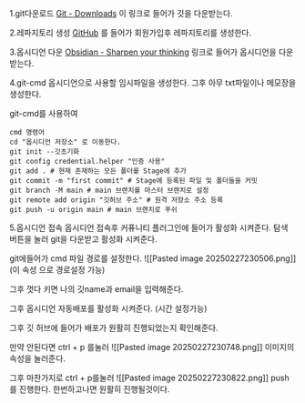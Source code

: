 1.git다운로드
[Git - Downloads](https://git-scm.com/downloads)
이 링크로 들어가 깃을 다운받는다.

2.레파지토리 생성
[GitHub](https://github.com/)
를 들어가 회원가입후 
레파지토리를 생성한다.

3.옵시디언 다운
[Obsidian - Sharpen your thinking](https://obsidian.md/)
링크로 들어가 옵시디언을 다운받는다.

4.git-cmd
옵시디언으로 사용할 임시파일을 생성한다.
그후 아무 txt파일이나 메모장을 생성한다.

git-cmd를 사용하여


```
cmd 명령어
cd "옵시디언 저장소" 로 이동한다.
git init --깃초기화
git config credential.helper "인증 사용"
git add . # 현재 존재하는 모든 폴더를 Stage에 추가
git commit -m "first commit" # Stage에 등록된 파일 및 폴더들을 커밋
git branch -M main # main 브랜치를 마스터 브랜치로 설정
git remote add origin "깃허브 주소" # 원격 저장소 주소 등록
git push -u origin main # main 브랜치로 푸쉬
```

5.옵시디언 접속
옵시디언 접속후
커퓨니티 플러그인에 들어가 활성화 시켜준다. 
탐색 버튼을 눌러 git을 다운받고 활성화 시켜준다.

git에들어가 cmd 파일 경로를 설정한다.
![[Pasted image 20250227230506.png]]
(이 속성 으로 경로설정 가능)

그후 껏다 키면 나의 깃name과 email을 입력해준다.

그후 옵시디언 자동배포를 활성화 시켜준다. 
(시간 설정가능)

그후 깃 허브에 들어가 배포가 원활히 진행되었는지 확인해준다.

만약 안된다면
ctrl + p 를눌러
![[Pasted image 20250227230748.png]]
이미지의 속성을 눌러준다.

그후 마찬가지로 
ctrl + p를눌러
![[Pasted image 20250227230822.png]]
push를 진행한다.
한번하고나면 원활히 진행될것이다.